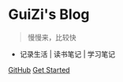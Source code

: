 <!--
 * @Author: your name
 * @Date: 2021-03-31 15:46:34
 * @LastEditTime: 2021-03-31 22:16:19
 * @LastEditors: Please set LastEditors
 * @Description: In User Settings Edit
 * @FilePath: \blog\blog\docs\_coverpage.md
-->
<!-- _coverpage.md -->

# GuiZi's Blog

> 慢慢来，比较快

- 记录生活  |  读书笔记  |  学习笔记

[GitHub](https://github.com/docsifyjs/docsify/)
[Get Started](#docsify)

<!-- 背景图片 -->

<!-- ![](_media/haijing.jpg) -->